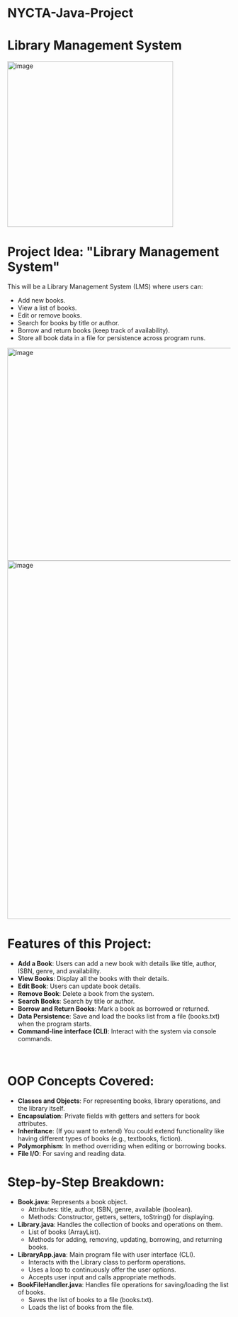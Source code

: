 # NYCTA-Java-Project

# Library Management System


<img width="374" alt="image" src="https://github.com/user-attachments/assets/be0e19f6-0d02-46ac-a8eb-637bdd8ca716" />

# Project Idea: "Library Management System"
This will be a Library Management System (LMS) where users can:
- Add new books.
- View a list of books.
- Edit or remove books.
- Search for books by title or author.
- Borrow and return books (keep track of availability).
- Store all book data in a file for persistence across program runs.
<img width="960" height="480" alt="image" src="https://github.com/user-attachments/assets/707bc5a0-c740-44de-8c91-b545de445559" />
<img width="1400" height="809" alt="image" src="https://github.com/user-attachments/assets/d4e47573-3454-4897-a5dc-dc9c918da020" />

<br/>

# Features of this Project:
- **Add a Book**: Users can add a new book with details like title, author, ISBN, genre, and availability.
- **View Books**: Display all the books with their details.
- **Edit Book**: Users can update book details.
- **Remove Book**: Delete a book from the system.
- **Search Books**: Search by title or author.
- **Borrow and Return Books**: Mark a book as borrowed or returned.
- **Data Persistence**: Save and load the books list from a file (books.txt) when the program starts.
- **Command-line interface (CLI)**: Interact with the system via console commands.

<br/>

# OOP Concepts Covered:
- **Classes and Objects**: For representing books, library operations, and the library itself.
- **Encapsulation**: Private fields with getters and setters for book attributes.
- **Inheritance**: (If you want to extend) You could extend functionality like having different types of books (e.g., textbooks, fiction).
- **Polymorphism**: In method overriding when editing or borrowing books.
- **File I/O**: For saving and reading data.


# Step-by-Step Breakdown:
- **Book.java**: Represents a book object.
    - Attributes: title, author, ISBN, genre, available (boolean).
    - Methods: Constructor, getters, setters, toString() for displaying.
- **Library.java**: Handles the collection of books and operations on them.
    - List of books (ArrayList<Book>).
    - Methods for adding, removing, updating, borrowing, and returning books.
- **LibraryApp.java**: Main program file with user interface (CLI).
    - Interacts with the Library class to perform operations.
    - Uses a loop to continuously offer the user options.
    - Accepts user input and calls appropriate methods.
- **BookFileHandler.java**: Handles file operations for saving/loading the list of books.
    - Saves the list of books to a file (books.txt).
    - Loads the list of books from the file.